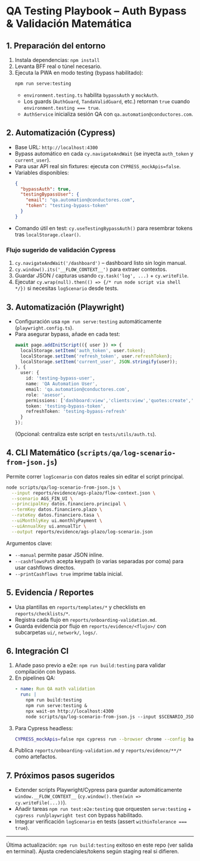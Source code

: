 # QA Testing Playbook – Auth Bypass & Validación Matemática

## 1. Preparación del entorno

1. Instala dependencias: `npm install`
2. Levanta BFF real o túnel necesario.
3. Ejecuta la PWA en modo testing (bypass habilitado):
   ```bash
   npm run serve:testing
   ```
   - `environment.testing.ts` habilita `bypassAuth` y `mockAuth`.
   - Los guards (`AuthGuard`, `TandaValidGuard`, etc.) retornan `true` cuando `environment.testing === true`.
   - `AuthService` inicializa sesión QA con `qa.automation@conductores.com`.

## 2. Automatización (Cypress)

- Base URL: `http://localhost:4300`
- Bypass automático en cada `cy.navigateAndWait` (se inyecta `auth_token` y `current_user`).
- Para usar API real sin fixtures: ejecuta con `CYPRESS_mockApis=false`.
- Variables disponibles:
  ```json
  {
    "bypassAuth": true,
    "testingBypassUser": {
      "email": "qa.automation@conductores.com",
      "token": "testing-bypass-token"
    }
  }
  ```
- Comando útil en test: `cy.useTestingBypassAuth()` para resembrar tokens tras `localStorage.clear()`.

### Flujo sugerido de validación Cypress
1. `cy.navigateAndWait('/dashboard')` – dashboard listo sin login manual.
2. `cy.window().its('__FLOW_CONTEXT__')` para extraer contextos.
3. Guardar JSON / capturas usando `cy.task('log', ...)` + `cy.writeFile`.
4. Ejecutar `cy.wrap(null).then(() => {/* run node script via shell */})` si necesitas `logScenario` desde tests.

## 3. Automatización (Playwright)

- Configuración usa `npm run serve:testing` automáticamente (`playwright.config.ts`).
- Para asegurar bypass, añade en cada test:
  ```ts
  await page.addInitScript(({ user }) => {
    localStorage.setItem('auth_token', user.token);
    localStorage.setItem('refresh_token', user.refreshToken);
    localStorage.setItem('current_user', JSON.stringify(user));
  }, {
    user: {
      id: 'testing-bypass-user',
      name: 'QA Automation User',
      email: 'qa.automation@conductores.com',
      role: 'asesor',
      permissions: ['dashboard:view','clients:view','quotes:create','documents:upload','postventa:manage'],
      token: 'testing-bypass-token',
      refreshToken: 'testing-bypass-refresh'
    }
  });
  ```
  (Opcional: centraliza este script en `tests/utils/auth.ts`).

## 4. CLI Matemático (`scripts/qa/log-scenario-from-json.js`)

Permite correr `logScenario` con datos reales sin editar el script principal.

```bash
node scripts/qa/log-scenario-from-json.js \
  --input reports/evidence/ags-plazo/flow-context.json \
  --scenario AGS_FIN_UI \
  --principalKey datos.financiero.principal \
  --termKey datos.financiero.plazo \
  --rateKey datos.financiero.tasa \
  --uiMonthlyKey ui.monthlyPayment \
  --uiAnnualKey ui.annualTir \
  --output reports/evidence/ags-plazo/log-scenario.json
```

Argumentos clave:
- `--manual` permite pasar JSON inline.
- `--cashflowsPath` acepta keypath (o varias separadas por coma) para usar cashflows directos.
- `--printCashflows true` imprime tabla inicial.

## 5. Evidencia / Reportes

- Usa plantillas en `reports/templates/*` y checklists en `reports/checklists/*`.
- Registra cada flujo en `reports/onboarding-validation.md`.
- Guarda evidencia por flujo en `reports/evidence/<flujo>/` con subcarpetas `ui/`, `network/`, `logs/`.

## 6. Integración CI

1. Añade paso previo a e2e: `npm run build:testing` para validar compilación con bypass.
2. En pipelines QA:
   ```yaml
   - name: Run QA math validation
     run: |
       npm run build:testing
       npm run serve:testing &
       npx wait-on http://localhost:4300
       node scripts/qa/log-scenario-from-json.js --input $SCENARIO_JSON --scenario $SCENARIO_TAG --output reports/automation/$SCENARIO_TAG.json
   ```
3. Para Cypress headless:
   ```bash
   CYPRESS_mockApis=false npx cypress run --browser chrome --config baseUrl=http://localhost:4300
   ```
4. Publica `reports/onboarding-validation.md` y `reports/evidence/**/*` como artefactos.

## 7. Próximos pasos sugeridos
- Extender scripts Playwright/Cypress para guardar automáticamente `window.__FLOW_CONTEXT__` (`cy.window().then(win => cy.writeFile(...))`).
- Añadir tareas `npm run test:e2e:testing` que orquesten `serve:testing` + `cypress run`/`playwright test` con bypass habilitado.
- Integrar verificación `logScenario` en tests (assert `withinTolerance === true`).

---
Última actualización: `npm run build:testing` exitoso en este repo (ver salida en terminal). Ajusta credenciales/tokens según staging real si difieren.
